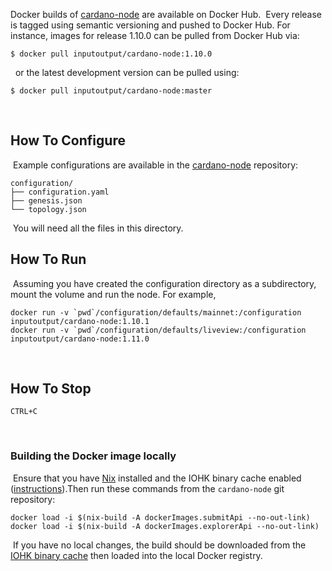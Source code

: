 Docker builds of [cardano-node](https://hub.docker.com/repository/docker/inputoutput/cardano-node) are available on Docker Hub.
​
Every release is tagged using semantic versioning and pushed to Docker Hub. For instance, images for release 1.10.0 can be pulled from Docker Hub via:
​
```
$ docker pull inputoutput/cardano-node:1.10.0
```
​
​
or the latest development version can be pulled using:
​
```
$ docker pull inputoutput/cardano-node:master
```
​
## How To Configure
​
Example configurations are available in the [cardano-node](https://github.com/input-output-hk/cardano-node/tree/master/configuration/defaults) repository:
​
```
configuration/
├── configuration.yaml
├── genesis.json
└── topology.json
```
​
You will need all the files in this directory.
​
## How To Run
​
Assuming you have created the configuration directory as a subdirectory, mount
the volume and run the node. For example,
​
```
docker run -v `pwd`/configuration/defaults/mainnet:/configuration inputoutput/cardano-node:1.10.1
docker run -v `pwd`/configuration/defaults/liveview:/configuration inputoutput/cardano-node:1.11.0
```
​
## How To Stop
```
CTRL+C
```
​
### Building the Docker image locally
​
Ensure that you have [Nix](https://nixos.org/) installed and the IOHK binary cache enabled
([instructions](https://github.com/input-output-hk/iohk-nix/blob/master/docs/nix.md)).
​
Then run these commands from the `cardano-node` git repository:
​
```
docker load -i $(nix-build -A dockerImages.submitApi --no-out-link)
docker load -i $(nix-build -A dockerImages.explorerApi --no-out-link)
```
​
If you have no local changes, the build should be downloaded from
the [IOHK binary cache](https://hydra.iohk.io/jobset/Cardano/cardano-node)
then loaded into the local Docker registry.